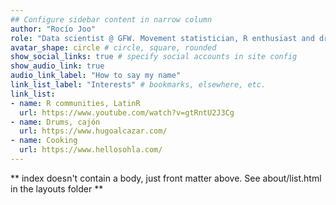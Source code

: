 ```yaml
---
## Configure sidebar content in narrow column
author: "Rocío Joo"
role: "Data scientist @ GFW. Movement statistician, R enthusiast and drummer @ home."
avatar_shape: circle # circle, square, rounded
show_social_links: true # specify social accounts in site config
show_audio_link: true
audio_link_label: "How to say my name"
link_list_label: "Interests" # bookmarks, elsewhere, etc.
link_list:
- name: R communities, LatinR
  url: https://www.youtube.com/watch?v=gtRntU2J3Cg
- name: Drums, cajón
  url: https://www.hugoalcazar.com/
- name: Cooking
  url: https://www.hellosohla.com/
---
```


** index doesn't contain a body, just front matter above.
See about/list.html in the layouts folder **
